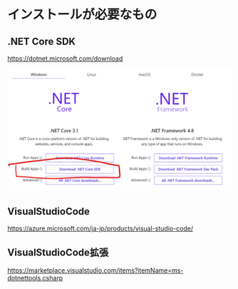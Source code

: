 # インストールが必要なもの

## .NET Core SDK

https://dotnet.microsoft.com/download

![](./.attachements/2020-10-30-23-14-01.png)

## VisualStudioCode

https://azure.microsoft.com/ja-jp/products/visual-studio-code/

## VisualStudioCode拡張

https://marketplace.visualstudio.com/items?itemName=ms-dotnettools.csharp